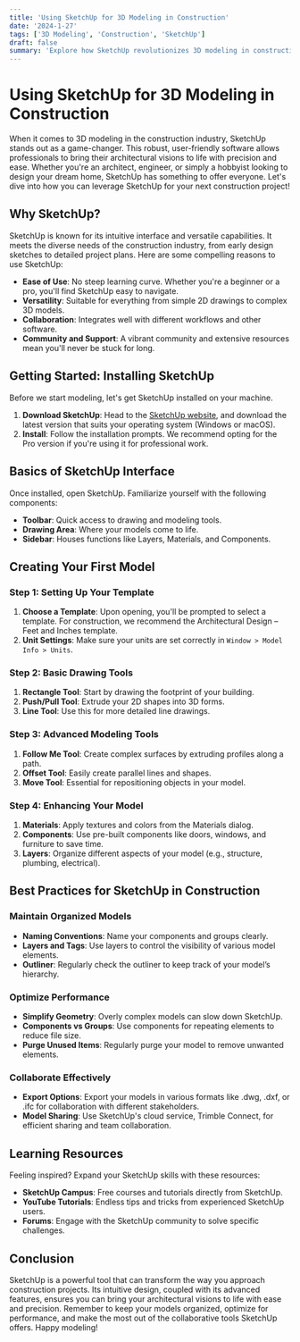 ```yaml
---
title: 'Using SketchUp for 3D Modeling in Construction'
date: '2024-1-27'
tags: ['3D Modeling', 'Construction', 'SketchUp']
draft: false
summary: 'Explore how SketchUp revolutionizes 3D modeling in construction with step-by-step tutorials and best practices.'
---
```


# Using SketchUp for 3D Modeling in Construction

When it comes to 3D modeling in the construction industry, SketchUp stands out as a game-changer. This robust, user-friendly software allows professionals to bring their architectural visions to life with precision and ease. Whether you're an architect, engineer, or simply a hobbyist looking to design your dream home, SketchUp has something to offer everyone. Let's dive into how you can leverage SketchUp for your next construction project!

## Why SketchUp?

SketchUp is known for its intuitive interface and versatile capabilities. It meets the diverse needs of the construction industry, from early design sketches to detailed project plans. Here are some compelling reasons to use SketchUp:

- **Ease of Use**: No steep learning curve. Whether you're a beginner or a pro, you'll find SketchUp easy to navigate.
- **Versatility**: Suitable for everything from simple 2D drawings to complex 3D models.
- **Collaboration**: Integrates well with different workflows and other software.
- **Community and Support**: A vibrant community and extensive resources mean you'll never be stuck for long.

## Getting Started: Installing SketchUp

Before we start modeling, let's get SketchUp installed on your machine.

1. **Download SketchUp**: Head to the [SketchUp website](https://www.sketchup.com/), and download the latest version that suits your operating system (Windows or macOS).
2. **Install**: Follow the installation prompts. We recommend opting for the Pro version if you're using it for professional work.

## Basics of SketchUp Interface

Once installed, open SketchUp. Familiarize yourself with the following components:

- **Toolbar**: Quick access to drawing and modeling tools.
- **Drawing Area**: Where your models come to life.
- **Sidebar**: Houses functions like Layers, Materials, and Components.

## Creating Your First Model

### Step 1: Setting Up Your Template

1. **Choose a Template**: Upon opening, you'll be prompted to select a template. For construction, we recommend the Architectural Design – Feet and Inches template.
2. **Unit Settings**: Make sure your units are set correctly in `Window > Model Info > Units`.

### Step 2: Basic Drawing Tools

1. **Rectangle Tool**: Start by drawing the footprint of your building.
2. **Push/Pull Tool**: Extrude your 2D shapes into 3D forms.
3. **Line Tool**: Use this for more detailed line drawings.

### Step 3: Advanced Modeling Tools

1. **Follow Me Tool**: Create complex surfaces by extruding profiles along a path.
2. **Offset Tool**: Easily create parallel lines and shapes.
3. **Move Tool**: Essential for repositioning objects in your model.

### Step 4: Enhancing Your Model

1. **Materials**: Apply textures and colors from the Materials dialog.
2. **Components**: Use pre-built components like doors, windows, and furniture to save time.
3. **Layers**: Organize different aspects of your model (e.g., structure, plumbing, electrical).

## Best Practices for SketchUp in Construction

### Maintain Organized Models

- **Naming Conventions**: Name your components and groups clearly.
- **Layers and Tags**: Use layers to control the visibility of various model elements.
- **Outliner**: Regularly check the outliner to keep track of your model’s hierarchy.

### Optimize Performance

- **Simplify Geometry**: Overly complex models can slow down SketchUp.
- **Components vs Groups**: Use components for repeating elements to reduce file size.
- **Purge Unused Items**: Regularly purge your model to remove unwanted elements.

### Collaborate Effectively

- **Export Options**: Export your models in various formats like .dwg, .dxf, or .ifc for collaboration with different stakeholders.
- **Model Sharing**: Use SketchUp's cloud service, Trimble Connect, for efficient sharing and team collaboration.

## Learning Resources

Feeling inspired? Expand your SketchUp skills with these resources:

- **SketchUp Campus**: Free courses and tutorials directly from SketchUp.
- **YouTube Tutorials**: Endless tips and tricks from experienced SketchUp users.
- **Forums**: Engage with the SketchUp community to solve specific challenges.

## Conclusion

SketchUp is a powerful tool that can transform the way you approach construction projects. Its intuitive design, coupled with its advanced features, ensures you can bring your architectural visions to life with ease and precision. Remember to keep your models organized, optimize for performance, and make the most out of the collaborative tools SketchUp offers. Happy modeling!